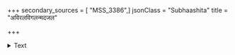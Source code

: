 +++
secondary_sources = [ "MSS_3386",]
jsonClass = "Subhaashita"
title = "अविरलविगलन्मदजल"

+++

<details><summary>Text</summary>

अविरलविगलन्मदजल- कपोलपालीनिलीनमधुपकुलः।  
उद्भिन्ननवश्मश्रु- श्रेणिरिव द्विपमुखो जयति॥
</details>
